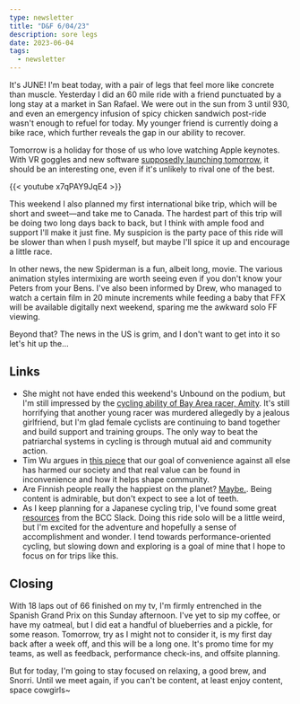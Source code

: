 ```yaml
---
type: newsletter
title: "D&F 6/04/23"
description: sore legs
date: 2023-06-04
tags:
  - newsletter
---
```


It's JUNE! I'm beat today, with a pair of legs that feel more like concrete than muscle. Yesterday I did an 60 mile ride with a friend punctuated by a long stay at a market in San Rafael. We were out in the sun from 3 until 930, and even an emergency infusion of spicy chicken sandwich post-ride wasn't enough to refuel for today. My younger friend is currently doing a bike race, which further reveals the gap in our ability to recover.

Tomorrow is a holiday for those of us who love watching Apple keynotes. With VR goggles and new software [supposedly launching tomorrow](https://www.theverge.com/2023/6/4/23747110/apple-headset-augmented-reality-vr-industry-rumors-wwdc-2023), it should be an interesting one, even if it's unlikely to rival one of the best.

{{< youtube x7qPAY9JqE4 >}}

This weekend I also planned my first international bike trip, which will be short and sweet—and take me to Canada. The hardest part of this trip will be doing two long days back to back, but I think with ample food and support I'll make it just fine. My suspicion is the party pace of this ride will be slower than when I push myself, but maybe I'll spice it up and encourage a little race.

In other news, the new Spiderman is a fun, albeit long, movie. The various animation styles intermixing are worth seeing even if you don't know your Peters from your Bens. I've also been informed by Drew, who managed to watch a certain film in 20 minute increments while feeding a baby that FFX will be available digitally next weekend, sparing me the awkward solo FF viewing. 

Beyond that? The news in the US is grim, and I don't want to get into it so let's hit up the...

## Links

- She might not have ended this weekend's Unbound on the podium, but I'm still impressed by the [cycling ability of Bay Area racer, Amity](https://www.rouleur.cc/blogs/the-rouleur-journal/as-women-we-earn-a-lot-of-respect-out-there-amity-rockwell-on-winning-the-360km-traka-equality-in-gravel-and-looking-ahead-to-unbound-200). It's still horrifying that another young racer was murdered allegedly by a jealous girlfriend, but I'm glad female cyclists are continuing to band together and build support and training groups. The only way to beat the patriarchal systems in cycling is through mutual aid and community action.
- Tim Wu argues in [this piece](https://archive.is/e8iIX) that our goal of convenience against all else has harmed our society and that real value can be found in inconvenience and how it helps shape community.
- Are Finnish people really the happiest on the planet? [Maybe.](https://www.nytimes.com/2023/04/01/world/europe/finland-happiness-optimism.html). Being content is admirable, but don't expect to see a lot of teeth.
- As I keep planning for a Japanese cycling trip, I've found some great [resources](http://www.japancycling.org/v2/cguide/part1/) from the BCC Slack. Doing this ride solo will be a little weird, but I'm excited for the adventure and hopefully a sense of accomplishment and wonder. I tend towards performance-oriented cycling, but slowing down and exploring is a goal of mine that I hope to focus on for trips like this.

## Closing

With 18 laps out of 66 finished on my tv, I'm firmly entrenched in the Spanish Grand Prix on this Sunday afternoon. I've yet to sip my coffee, or have my oatmeal, but I did eat a handful of blueberries and a pickle, for some reason. Tomorrow, try as I might not to consider it, is my first day back after a week off, and this will be a long one. It's promo time for my teams, as well as feedback, performance check-ins, and offsite planning.

But for today, I'm going to stay focused on relaxing, a good brew, and Snorri. Until we meet again, if you can't be content, at least enjoy content, space cowgirls~